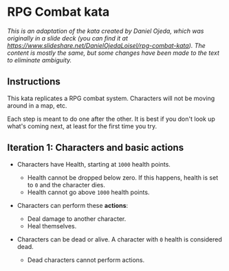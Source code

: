 # RPG Combat kata

_This is an adaptation of the kata created by Daniel Ojeda, which was originally in a slide deck (you can find it at https://www.slideshare.net/DanielOjedaLoisel/rpg-combat-kata). The content is mostly the same, but some changes have been made to the text to eliminate ambiguity._ 

## Instructions

This kata replicates a RPG combat system. Characters will not be moving around in a map, etc. 

Each step is meant to do one after the other. It is best if you don't look up what's coming next, at least for the first time you try.

## Iteration 1: Characters and basic actions

- Characters have Health, starting at `1000` health points.
  - Health cannot be dropped below zero. If this happens, health is set to `0` and the character dies.
  - Health cannot go above `1000` health points.

- Characters can perform these **actions**:
  - Deal damage to another character.
  - Heal themselves.

- Characters can be dead or alive. A character with `0` health is considered dead.
  - Dead characters cannot perform actions.

